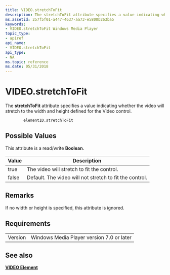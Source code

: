 ```yaml
---
title: VIDEO.stretchToFit
description: The stretchToFit attribute specifies a value indicating whether the video will stretch to the width and height defined for the Video control.
ms.assetid: 257f5f01-a447-4637-aa73-e5800b263ba5
keywords:
- VIDEO.stretchToFit Windows Media Player
topic_type:
- apiref
api_name:
- VIDEO.stretchToFit
api_type:
- NA
ms.topic: reference
ms.date: 05/31/2018
---
```


# VIDEO.stretchToFit

The **stretchToFit** attribute specifies a value indicating whether the video will stretch to the width and height defined for the Video control.

``` syntax
        elementID.stretchToFit
```

## Possible Values

This attribute is a read/write **Boolean**.



| Value | Description                                             |
|-------|---------------------------------------------------------|
| true  | The video will stretch to fit the control.              |
| false | Default. The video will not stretch to fit the control. |



 

## Remarks

If no width or height is specified, this attribute is ignored.

## Requirements



|                    |                                                      |
|--------------------|------------------------------------------------------|
| Version<br/> | Windows Media Player version 7.0 or later<br/> |



## See also

<dl> <dt>

[**VIDEO Element**](video-element.md)
</dt> </dl>

 

 





